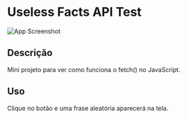 # Useless Facts API Test

![App Screenshot](https://i.imgur.com/L6OJ30K.png)

## Descrição

Mini projeto para ver como funciona o fetch() no JavaScript.

## Uso

Clique no botão e uma frase aleatória aparecerá na tela.
